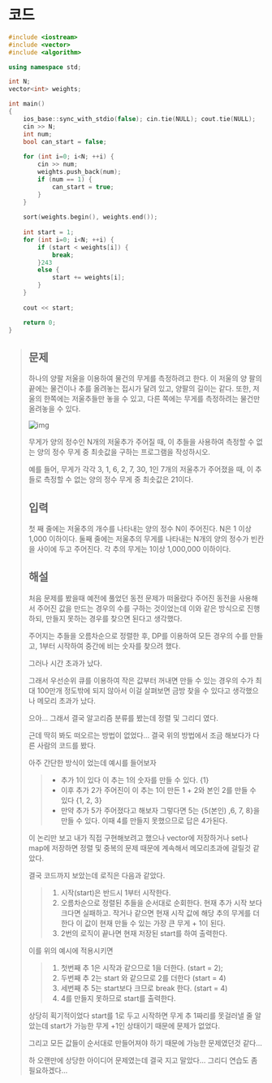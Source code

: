 # 코드

```c++
#include <iostream>
#include <vector>
#include <algorithm>

using namespace std;

int N;
vector<int> weights;

int main()
{
    ios_base::sync_with_stdio(false); cin.tie(NULL); cout.tie(NULL);
    cin >> N;
    int num;
    bool can_start = false;
    
    for (int i=0; i<N; ++i) {
        cin >> num;
        weights.push_back(num);
        if (num == 1) {
            can_start = true;
        }
    }
    
    sort(weights.begin(), weights.end());
    
    int start = 1;
    for (int i=0; i<N; ++i) {
        if (start < weights[i]) {
            break;
        }243
        else {
            start += weights[i];
        }
    }
    
    cout << start;

    return 0;
}

```



> ## 문제
>
> 하나의 양팔 저울을 이용하여 물건의 무게를 측정하려고 한다. 이 저울의 양 팔의 끝에는 물건이나 추를 올려놓는 접시가 달려 있고, 양팔의 길이는 같다. 또한, 저울의 한쪽에는 저울추들만 놓을 수 있고, 다른 쪽에는 무게를 측정하려는 물건만 올려놓을 수 있다.
>
> ![img](https://upload.acmicpc.net/7d2a2428-a1b0-47f5-9f53-fecd714d1b1b/-/preview/)
>
> 무게가 양의 정수인 N개의 저울추가 주어질 때, 이 추들을 사용하여 측정할 수 없는 양의 정수 무게 중 최솟값을 구하는 프로그램을 작성하시오.
>
> 예를 들어, 무게가 각각 3, 1, 6, 2, 7, 30, 1인 7개의 저울추가 주어졌을 때, 이 추들로 측정할 수 없는 양의 정수 무게 중 최솟값은 21이다. 
>
> ## 입력
>
> 첫 째 줄에는 저울추의 개수를 나타내는 양의 정수 N이 주어진다. N은 1 이상 1,000 이하이다. 둘째 줄에는 저울추의 무게를 나타내는 N개의 양의 정수가 빈칸을 사이에 두고 주어진다. 각 추의 무게는 1이상 1,000,000 이하이다.
>
> ## 해설
>
> 처음 문제를 봤을때 예전에 풀었던 동전 문제가 떠올랐다 주어진 동전을 사용해서 주어진 값을 만드는 경우의 수를 구하는 것이었는데 이와 같은 방식으로 진행하되, 만들지 못하는 경우를 찾으면 된다고 생각했다.
>
> 주어지는 추들을 오름차순으로 정렬한 후, DP를 이용하여 모든 경우의 수를 만들고, 1부터 시작하여 중간에 비는 숫자를 찾으려 했다.
>
> 그러나 시간 초과가 났다.
>
> 그래서 우선순위 큐를 이용하여 작은 값부터 꺼내면 만들 수 있는 경우의 수가 최대 100만개 정도밖에 되지 않아서 이걸 살펴보면 금방 찾을 수 있다고 생각했으나 메모리 초과가 났다.
>
> 으아... 그래서 결국 알고리즘 분류를 봤는데 정렬 및 그리디 였다.
>
> 근데 딱히 봐도 떠오르는 방법이 없었다... 결국 위의 방법에서 조금 해보다가 다른 사람의 코드를 봤다.
>
> 아주 간단한 방식이 었는데 예시를 들어보자
>
> > - 추가 1이 있다 이 추는 1의 숫자를 만들 수 있다. {1}
> > - 이후 추가 2가 주어진이 이 추는 1이 만든 1 + 2와 본인 2를 만들 수 있다 {1, 2, 3}
> > - 만약 추가 5가 주어졌다고 해보자 그렇다면 5는 {5(본인) ,6, 7, 8}을 만들 수 있다. 이때 4를 만들지 못했으므로 답은 4가된다.
>
> 이 논리만 보고 내가 직접 구현해보려고 했으나 vector에 저장하거나 set나 map에 저장하면 정렬 및 중복의 문제 때문에 계속해서 메모리초과에 걸릴것 같았다.
>
> 결국 코드까지 보았는데 로직은 다음과 같았다.
>
> > 1. 시작(start)은 반드시 1부터 시작한다.
> > 2. 오름차순으로 정렬된 추들을 순서대로 순회한다. 현재 추가 시작 보다 크다면 실패하고. 작거나 같으면 현재 시작 값에 해당 추의 무게를 더한다 이 값이 현재 만들 수 있는 가장 큰 무게 + 1이 된다.
> > 3. 2번의 로직이 끝나면 현재 저장된 start를 하여 출력한다.
>
> 이를 위의 예시에 적용시키면
>
> > 1. 첫번째 추 1은 시작과 같으므로 1을 더한다. (start = 2);
> > 2. 두번째 추 2는 start 와 같으므로 2를 더한다 (start = 4)
> > 3. 세번째 추 5는 start보다 크므로 break 한다. (start = 4)
> > 4. 4를 만들지 못하므로 start를 출력한다. 
>
> 상당히 획기적이었다 start를 1로 두고 시작하면 무게 추 1짜리를 못걸러낼 줄 알았는데 start가 가능한 무게 +1인 상태이기 때문에 문제가 없었다.
>
> 그리고 모든 값들이 순서대로 만들어져야 하기 때문에 가능한 문제였던것 같다...
>
> 하 오랜만에 상당한 아이디어 문제였는데 결국 지고 말았다... 그리디 연습도 좀 필요하겠다... 
